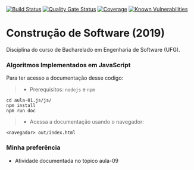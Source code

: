 [![Build Status](https://travis-ci.org/newtonjose/cs-2019-01.svg?branch=master)](https://travis-ci.org/newtonjose/cs-2019-01)
[![Quality Gate Status](https://sonarcloud.io/api/project_badges/measure?project=newtonjose_cs-2019-01&metric=alert_status)](https://sonarcloud.io/dashboard?id=newtonjose_cs-2019-01)
[![Coverage](https://sonarcloud.io/api/project_badges/measure?project=newtonjose_cs-2019-01&metric=coverage)](https://sonarcloud.io/dashboard?id=newtonjose_cs-2019-01)
[![Known Vulnerabilities](https://snyk.io//test/github/newtonjose/cs-2019-01/badge.svg?targetFile=aula-01/java/pom.xml)](https://snyk.io//test/github/newtonjose/cs-2019-01?targetFile=aula-01/java/pom.xml )


# Construção de Software (2019)
Disciplina do curso de Bacharelado em Engenharia de Software (UFG).

### Algoritmos Implementados em JavaScript

Para ter acesso a documentação desse codigo:
> - Prerequisitos: `nodejs` e `npm`
```
cd aula-01.js/js/
npm install
npm run doc
```

> - Acessa a documentação usando o navegador:
```
<navegador> out/index.html
```

### Minha preferência
- Atividade documentada no tópico aula-09